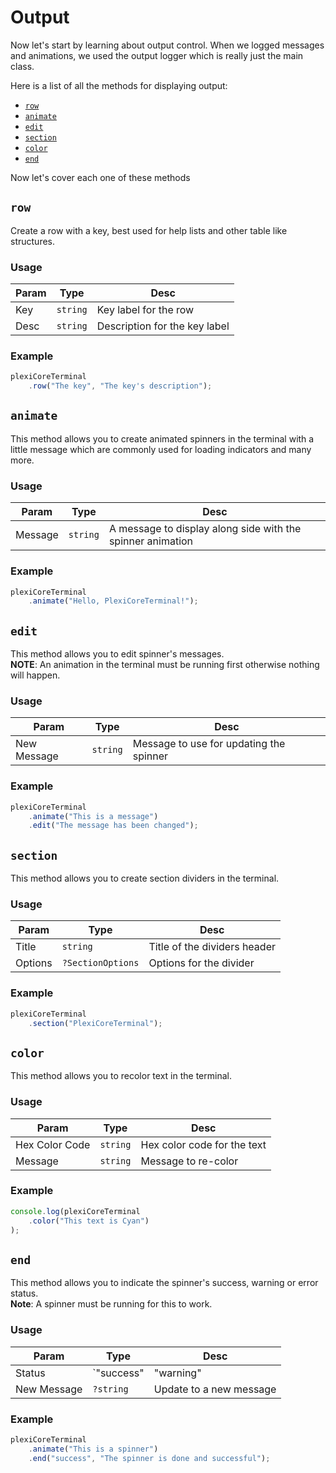 # Output
Now let's start by learning about output control. When we logged messages and animations, we used the output logger which is really just the main class.

Here is a list of all the methods for displaying output:
 - [`row`](#row)
 - [`animate`](#animate)
 - [`edit`](#edit)
 - [`section`](#section)
 - [`color`](#color)
 - [`end`](#end)

Now let's cover each one of these methods

## `row`
Create a row with a key, best used for help lists and other table like structures.

### Usage
Param | Type | Desc
----- | ---- | ----
Key | `string` | Key label for the row
Desc | `string` | Description for the key label

### Example
```js
plexiCoreTerminal
	.row("The key", "The key's description");
```

## `animate`
This method allows you to create animated spinners in the terminal with a little message which are commonly used for loading indicators and many more.

### Usage
Param | Type | Desc
----- | ---- | ----
Message | `string` | A message to display along side with the spinner animation

### Example
```js
plexiCoreTerminal
	.animate("Hello, PlexiCoreTerminal!");
```

## `edit`
This method allows you to edit spinner's messages.<br />
**NOTE**: An animation in the terminal must be running first otherwise nothing will happen.

### Usage
Param | Type | Desc
----- | ---- | ----
New Message | `string` | Message to use for updating the spinner

### Example
```js
plexiCoreTerminal
	.animate("This is a message")
	.edit("The message has been changed");
```

## `section`
This method allows you to create section dividers in the terminal.

### Usage
Param | Type | Desc
----- | ---- | ----
Title | `string` | Title of the dividers header
Options | `?SectionOptions` | Options for the divider 

### Example
```js
plexiCoreTerminal
	.section("PlexiCoreTerminal");
```

## `color`
This method allows you to recolor text in the terminal.

### Usage
Param | Type | Desc
----- | ---- | ----
Hex Color Code | `string` | Hex color code for the text
Message | `string` | Message to re-color

### Example
```js
console.log(plexiCoreTerminal
	.color("This text is Cyan")
);
```

## `end`
This method allows you to indicate the spinner's success, warning or error status.<br />
**Note**: A spinner must be running for this to work.

### Usage
Param | Type | Desc
----- | ---- | ----
Status | `"success" | "warning" | "error"` | Status of the spinner
New Message | `?string` | Update to a new message

### Example
```js
plexiCoreTerminal
	.animate("This is a spinner")
	.end("success", "The spinner is done and successful");
```